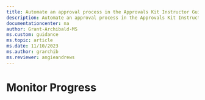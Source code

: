 ```yaml
---
title: Automate an approval process in the Approvals Kit Instructor Guide Monitor Progress | Microsoft Docs
description: Automate an approval process in the Approvals Kit Instructor Guide Monitor Progress
documentationcenter: na
author: Grant-Archibald-MS
ms.custom: guidance
ms.topic: article
ms.date: 11/10/2023
ms.author: grarchib
ms.reviewer: angieandrews
---
```


# Monitor Progress
